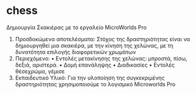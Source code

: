 # chess
Δημιουργία Σκακιέρας με το εργαλείο MicroWorlds Pro
1. Προσδοκώμενα αποτελέσματα: Στόχος της δραστηριότητας είναι να δημιουργηθεί μια σκακιέρα, με την κίνηση της χελώνας, με τη δυνατότητα επιλογής διαφορετικών χρωμάτων
2. Περιεχόμενο:
   •	Εντολές μετακίνησης της  χελώνας: μπροστά, πίσω, δεξιά, αριστερά.
   •	Δομή επανάληψης
   •	Διαδικασίες
   •	Εντολές θέσεχρώμα, γέμισε
3. Εκπαιδευτικό Υλικό: Για την υλοποίηση της συγκεκριμένης δραστηριότητας χρησιμοποιούμε το λογισμικό Microworlds Pro

